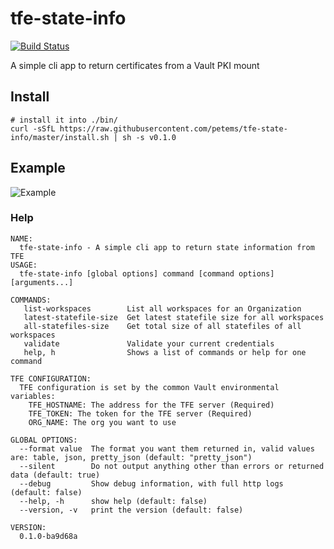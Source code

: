 # tfe-state-info

[![Build Status](https://travis-ci.com/petems/tfe-state-info.svg?branch=master)](https://travis-ci.com/petems/tfe-state-info)

A simple cli app to return certificates from a Vault PKI mount

## Install 

```
# install it into ./bin/
curl -sSfL https://raw.githubusercontent.com/petems/tfe-state-info/master/install.sh | sh -s v0.1.0
```

## Example

![Example](./svg_demo.svg)

### Help

```
NAME:
  tfe-state-info - A simple cli app to return state information from TFE
USAGE:
  tfe-state-info [global options] command [command options] [arguments...]

COMMANDS:
   list-workspaces        List all workspaces for an Organization
   latest-statefile-size  Get latest statefile size for all workspaces
   all-statefiles-size    Get total size of all statefiles of all workspaces
   validate               Validate your current credentials
   help, h                Shows a list of commands or help for one command

TFE CONFIGURATION:
  TFE configuration is set by the common Vault environmental variables:
    TFE_HOSTNAME: The address for the TFE server (Required)
    TFE_TOKEN: The token for the TFE server (Required)
    ORG_NAME: The org you want to use

GLOBAL OPTIONS:
  --format value  The format you want them returned in, valid values are: table, json, pretty_json (default: "pretty_json")
  --silent        Do not output anything other than errors or returned data (default: true)
  --debug         Show debug information, with full http logs (default: false)
  --help, -h      show help (default: false)
  --version, -v   print the version (default: false)

VERSION:
  0.1.0-ba9d68a

```